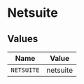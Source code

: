 # Netsuite


## Values

| Name       | Value      |
| ---------- | ---------- |
| `NETSUITE` | netsuite   |